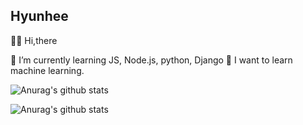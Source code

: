 ## Hyunhee
<div style="border:1px"></div>

🙌🏼 Hi,there <p>
🌱 I’m currently learning JS, Node.js, python, Django
📓 I want to learn machine learning.


![Anurag's github stats](https://github-readme-stats.vercel.app/api?username=anuraghazra&show_icons=true)
<!--
**Hyoniii/Hyoniii** is a ✨ _special_ ✨ repository because its `README.md` (this file) appears on your GitHub profile.

Here are some ideas to get you started:

- 🔭 I’m currently working on ...
- 🌱 I’m currently learning ...
- 👯 I’m looking to collaborate on ...
- 🤔 I’m looking for help with ...
- 💬 Ask me about ...
- 📫 How to reach me: ...
- 😄 Pronouns: ...
- ⚡ Fun fact: ...
-->

![Anurag's github stats](https://github-readme-stats.vercel.app/api?username=Hyoniii&hide=stars)

